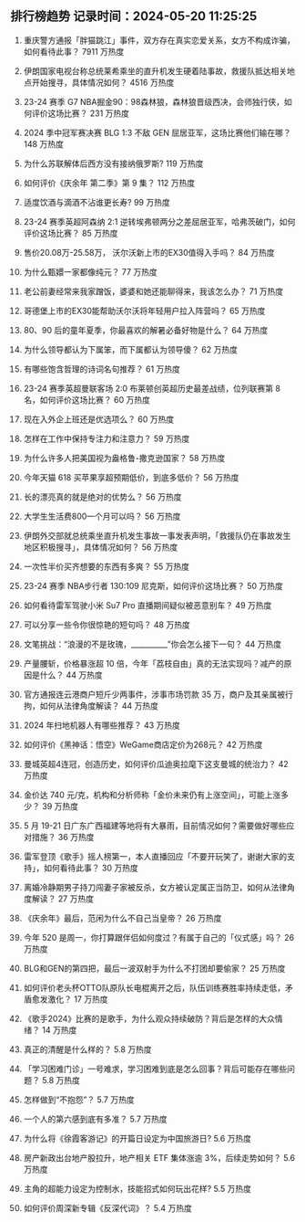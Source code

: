 
## 排行榜趋势 记录时间：2024-05-20 11:25:25
  
  1. 重庆警方通报「胖猫跳江」事件，双方存在真实恋爱关系，女方不构成诈骗，如何看待此事？ 7911 万热度
    
  2. 伊朗国家电视台称总统莱希乘坐的直升机发生硬着陆事故，救援队抵达相关地点开始搜寻，具体情况如何？ 4516 万热度
    
  3. 23-24 赛季 G7 NBA掘金90：98森林狼，森林狼晋级西决，会师独行侠，如何评价这场比赛？ 231 万热度
    
  4. 2024 季中冠军赛决赛 BLG 1:3 不敌 GEN 屈居亚军，这场比赛他们输在哪？ 148 万热度
    
  5. 为什么苏联解体后西方没有接纳俄罗斯? 119 万热度
    
  6. 如何评价《庆余年 第二季》第 9 集？ 112 万热度
    
  7. 适度饮酒与滴酒不沾谁更长寿? 99 万热度
    
  8. 23-24 赛季英超阿森纳 2:1 逆转埃弗顿两分之差屈居亚军，哈弗茨破门，如何评价这场比赛？ 85 万热度
    
  9. 售价20.08万-25.58万， 沃尔沃新上市的EX30值得入手吗？ 84 万热度
    
  10. 为什么甄嬛一家都像纯元？ 77 万热度
    
  11. 老公前妻经常来我家蹭饭，婆婆和她还能聊得来，我该怎么办？ 71 万热度
    
  12. 哥德堡上市的EX30能帮助沃尔沃将年轻用户拉入阵营吗？ 65 万热度
    
  13. 80、90 后的童年夏季，你最喜欢的解暑必备好物是什么？ 64 万热度
    
  14. 为什么领导都认为下属笨，而下属都认为领导傻？ 62 万热度
    
  15. 有哪些饱含哲理的诗词名句推荐？ 61 万热度
    
  16. 23-24 赛季英超曼联客场 2:0 布莱顿创英超历史最差战绩，位列联赛第 8 名，如何评价这场比赛？ 60 万热度
    
  17. 现在入外企上班还是优选项么？ 60 万热度
    
  18. 怎样在工作中保持专注力和注意力？ 59 万热度
    
  19. 为什么许多人把美国视为盎格鲁-撒克逊国家？ 58 万热度
    
  20. 今年天猫 618 买苹果享超预期低价，到底多低价？ 56 万热度
    
  21. 长的漂亮真的就是绝对的优势么？ 56 万热度
    
  22. 大学生生活费800一个月可以吗？ 56 万热度
    
  23. 伊朗外交部就总统乘坐直升机发生事故一事发表声明，「救援队仍在事故发生地区积极搜寻」，具体情况如何？ 56 万热度
    
  24. 一次性半价买齐想要的东西有多爽？ 55 万热度
    
  25. 23-24 赛季 NBA步行者 130:109 尼克斯，如何评价这场比赛？ 50 万热度
    
  26. 如何看待雷军驾驶小米 Su7 Pro 直播期间疑似被恶意别车？ 49 万热度
    
  27. 可以分享一些令你很惊艳的短句吗？ 48 万热度
    
  28. 文笔挑战：“浪漫的不是玫瑰，__________”你会怎么接下一句？ 44 万热度
    
  29. 产量腰斩，价格暴涨超 10 倍，今年「荔枝自由」真的无法实现吗？减产的原因是什么？ 44 万热度
    
  30. 官方通报连云港商户短斤少两事件，涉事市场罚款 35 万，商户及其亲属被行拘，如何从法律角度解读？ 44 万热度
    
  31. 2024 年扫地机器人有哪些推荐？ 43 万热度
    
  32. 如何评价《黑神话：悟空》WeGame商店定价为268元？ 42 万热度
    
  33. 曼城英超4连冠，创造历史，如何评价瓜迪奥拉麾下这支曼城的统治力？ 42 万热度
    
  34. 金价达 740 元/克，机构和分析师称「金价未来仍有上涨空间」，可能上涨多少？ 39 万热度
    
  35. 5 月 19-21 日广东广西福建等地将有大暴雨，目前情况如何？需要做好哪些应对措施？ 36 万热度
    
  36. 雷军登顶《歌手》摇人榜第一，本人直播回应「不要开玩笑了，谢谢大家的支持」，如何看待此事？ 30 万热度
    
  37. 离婚冷静期男子持刀闯妻子家被反杀，女方被认定属正当防卫，如何从法律角度解读？ 27 万热度
    
  38. 《庆余年》最后，范闲为什么不自己当皇帝？ 26 万热度
    
  39. 今年 520 是周一，你打算跟伴侣如何度过？有属于自己的「仪式感」吗？ 26 万热度
    
  40. BLG和GEN的第四把，最后一波双射手为什么不打团却要偷家？ 25 万热度
    
  41. 如何评价老头杯OTTO队原队长电棍离开之后，队伍训练赛胜率持续走低，矛盾愈发激化？ 17 万热度
    
  42. 《歌手2024》比赛的是歌手，为什么观众持续破防？背后是怎样的大众情绪？ 14 万热度
    
  43. 真正的清醒是什么样的？ 5.8 万热度
    
  44. 「学习困难门诊」一号难求，学习困难到底是怎么回事？背后可能存在哪些问题？ 5.8 万热度
    
  45. 怎样做到“不抱怨”？ 5.7 万热度
    
  46. 一个人的第六感到底有多准？ 5.7 万热度
    
  47. 为什么将《徐霞客游记》的开篇日设定为中国旅游日? 5.6 万热度
    
  48. 房产新政出台地产股拉升，地产相关 ETF 集体涨逾 3%，后续走势如何？ 5.6 万热度
    
  49. 主角的超能力设定为控制水，技能招式如何玩出花样? 5.5 万热度
    
  50. 如何评价周深新专辑《反深代词》？ 5.4 万热度
    